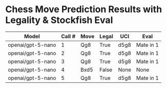 # Chess Move Prediction Results with Legality & Stockfish Eval

| Model | Call # | Move | Legal | UCI | Eval |
|-------|--------|------|-------|-----|------|
| openai/gpt-5-nano | 1 | Qg8 | True | d5g8 | Mate in 1 |
| openai/gpt-5-nano | 2 | Qg8 | True | d5g8 | Mate in 1 |
| openai/gpt-5-nano | 3 | Qg8 | True | d5g8 | Mate in 1 |
| openai/gpt-5-nano | 4 | Bxd5 | False | None | None |
| openai/gpt-5-nano | 5 | Qg8 | True | d5g8 | Mate in 1 |